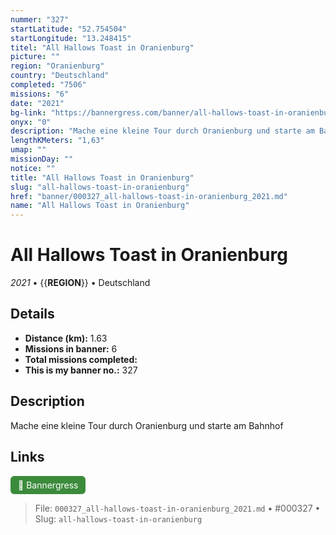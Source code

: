 ```yaml
---
nummer: "327"
startLatitude: "52.754504"
startLongitude: "13.248415"
titel: "All Hallows Toast in Oranienburg"
picture: ""
region: "Oranienburg"
country: "Deutschland"
completed: "7506"
missions: "6"
date: "2021"
bg-link: "https://bannergress.com/banner/all-hallows-toast-in-oranienburg-fb29"
onyx: "0"
description: "Mache eine kleine Tour durch Oranienburg und starte am Bahnhof"
lengthKMeters: "1,63"
umap: ""
missionDay: ""
notice: ""
title: "All Hallows Toast in Oranienburg"
slug: "all-hallows-toast-in-oranienburg"
href: "banner/000327_all-hallows-toast-in-oranienburg_2021.md"
name: "All Hallows Toast in Oranienburg"
---
```

# All Hallows Toast in Oranienburg

*2021* • {{__REGION__}} • Deutschland





## Details
- **Distance (km):** 1.63
- **Missions in banner:** 6
- **Total missions completed:** 
- **This is my banner no.:** 327



## Description
Mache eine kleine Tour durch Oranienburg und starte am Bahnhof



## Links
<a href="https://bannergress.com/banner/all-hallows-toast-in-oranienburg-fb29" target="_blank" style="display:inline-block;margin-right:8px;padding:6px 12px;background:#3c8b3c;color:#fff;text-decoration:none;border-radius:6px;">🔗 Bannergress</a>



> File: `000327_all-hallows-toast-in-oranienburg_2021.md` • #000327 • Slug: `all-hallows-toast-in-oranienburg`
